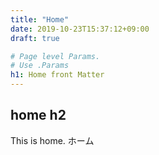 ```yaml
---
title: "Home"
date: 2019-10-23T15:37:12+09:00
draft: true

# Page level Params.
# Use .Params 
h1: Home front Matter
---
```


## home h2
This is home. ホーム
